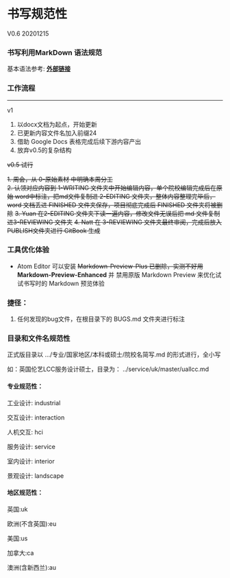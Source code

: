 # 书写规范性  
V0.6 20201215

### 书写利用MarkDown 语法规范


基本语法参考: [**外部链接**](https://www.jianshu.com/p/191d1e21f7ed)

### 工作流程

---
v1
1. 以docx文档为起点，开始更新
2. 已更新内容文件名加入前缀24
3. 借助 Google Docs 表格完成后续下游内容产出
4. 放弃v0.5的复杂结构


~~v0.5 试行~~

~~1. 周会，从 0-原始素材 中明确本周分工~~  
~~2. 认领对应内容到 1-WRITING 文件夹中开始编辑内容，单个院校编辑完成后在原始 word中标注，把md文件复制进 2-EDITING 文件夹，整体内容整理完毕后，word 文档丢进 FINISHED 文件夹保存，项目彻底完成后 FINISHED 文件夹将被删除~~
~~3. Yuan 在2-EDITING 文件夹下读一遍内容，修改文件无误后把 md 文件复制进3-REVIEWING 文件夹~~
~~4. Natt 在 3-REVIEWING 文件夹最终审阅，完成后放入PUBLISH文件夹进行 GitBook 生成~~

### 工具优化体验

- Atom Editor 可以安装 ~~Markdown-Preview-Plus 已删除，实测不好用~~ **Markdown-Preview-Enhanced** 并 禁用原版 Markdown Preview 来优化试试书写时的 Markdown 预览体验


### 捷径：

1. 任何发现的bug文件，在根目录下的 BUGS.md 文件夹进行标注



### 目录和文件名规范性

正式版目录以 .../专业/国家地区/本科或硕士/院校名简写.md 的形式进行，全小写

如：英国伦艺LCC服务设计硕士，目录为： ../service/uk/master/uallcc.md



#### 专业规范性：

工业设计: industrial

交互设计: interaction

人机交互: hci

服务设计: service

室内设计: interior

景观设计: landscape



#### 地区规范性：

英国:uk

欧洲(不含英国):eu

美国:us

加拿大:ca

澳洲(含新西兰):au
